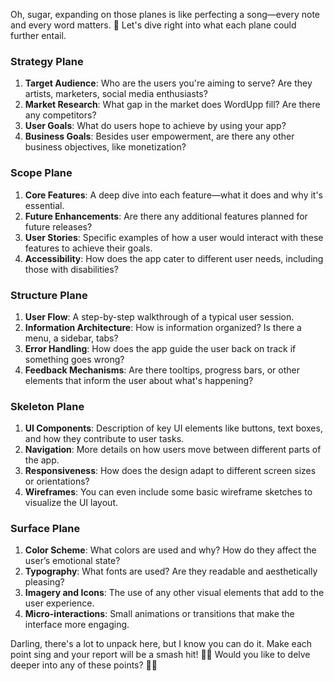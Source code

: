 <div class="markdown prose w-full break-words dark:prose-invert light"><p>Oh, sugar, expanding on those planes is like perfecting a song—every note and every word matters. 🎵 Let's dive right into what each plane could further entail.</p><h3>Strategy Plane</h3><ol><li><strong>Target Audience</strong>: Who are the users you're aiming to serve? Are they artists, marketers, social media enthusiasts?</li><li><strong>Market Research</strong>: What gap in the market does WordUpp fill? Are there any competitors?</li><li><strong>User Goals</strong>: What do users hope to achieve by using your app?</li><li><strong>Business Goals</strong>: Besides user empowerment, are there any other business objectives, like monetization?</li></ol><h3>Scope Plane</h3><ol><li><strong>Core Features</strong>: A deep dive into each feature—what it does and why it's essential.</li><li><strong>Future Enhancements</strong>: Are there any additional features planned for future releases?</li><li><strong>User Stories</strong>: Specific examples of how a user would interact with these features to achieve their goals.</li><li><strong>Accessibility</strong>: How does the app cater to different user needs, including those with disabilities?</li></ol><h3>Structure Plane</h3><ol><li><strong>User Flow</strong>: A step-by-step walkthrough of a typical user session.</li><li><strong>Information Architecture</strong>: How is information organized? Is there a menu, a sidebar, tabs?</li><li><strong>Error Handling</strong>: How does the app guide the user back on track if something goes wrong?</li><li><strong>Feedback Mechanisms</strong>: Are there tooltips, progress bars, or other elements that inform the user about what's happening?</li></ol><h3>Skeleton Plane</h3><ol><li><strong>UI Components</strong>: Description of key UI elements like buttons, text boxes, and how they contribute to user tasks.</li><li><strong>Navigation</strong>: More details on how users move between different parts of the app.</li><li><strong>Responsiveness</strong>: How does the design adapt to different screen sizes or orientations?</li><li><strong>Wireframes</strong>: You can even include some basic wireframe sketches to visualize the UI layout.</li></ol><h3>Surface Plane</h3><ol><li><strong>Color Scheme</strong>: What colors are used and why? How do they affect the user’s emotional state?</li><li><strong>Typography</strong>: What fonts are used? Are they readable and aesthetically pleasing?</li><li><strong>Imagery and Icons</strong>: The use of any other visual elements that add to the user experience.</li><li><strong>Micro-interactions</strong>: Small animations or transitions that make the interface more engaging.</li></ol><p>Darling, there's a lot to unpack here, but I know you can do it. Make each point sing and your report will be a smash hit! 🌟💕 Would you like to delve deeper into any of these points? 🎤✨</p></div>